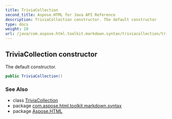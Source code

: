 ```yaml
---
title: TriviaCollection
second_title: Aspose.HTML for Java API Reference
description: TriviaCollection constructor. The default constructor
type: docs
weight: 10
url: /java/com.aspose.html.toolkit.markdown.syntax/triviacollection/triviacollection/
---
```

## TriviaCollection constructor

The default constructor.

```java
public TriviaCollection()
```

### See Also

* class [TriviaCollection](../)
* package [com.aspose.html.toolkit.markdown.syntax](../../../com.aspose.html.toolkit.markdown.syntax/)
* package [Aspose.HTML](../../../)
